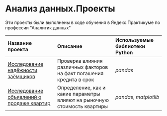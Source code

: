 # Анализ данных.Проекты
Эти проекты были выполнены в ходе обучения в Яндекс.Практикуме по профессии "Аналитик данных"

| Название проекта | Описание | Используемые библиотеки Python| 
| :---------------------- | :---------------------- | :---------------------- |
| [Исследование надёжности заёмщиков](borrower_reliability_study) | Проверка влияния различных факторов на факт погашения кредита в срок | *pandas* |
| [Исследование объявлений о продаже квартир](apartment_advertisements_research) | Определение, как и какие параметры влияют на рыночную стоимость квартиры | *pandas*, *matplotlib* |
